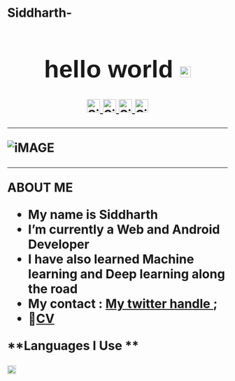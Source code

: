 # Siddharth-<style>
@import url('https://fonts.googleapis.com/css2?family=Orbitron&display=swap');
</style>

<center>

<h1 style="font-family:'Orbitron', sans-serif;">hello world <img src="https://media.giphy.com/media/hvRJCLFzcasrR4ia7z/giphy.gif" width="25px"></h1>

<a href="https://discord.gg/4QEKhWr">
  <img alt="Sid's Discord" width="30px" src="https://raw.githubusercontent.com/peterthehan/peterthehan/master/assets/discord.svg" />
</a>
<a href="https://twitter.com/Sid_1_">
  <img alt="Sid | Twitter" width="30px" src="https://raw.githubusercontent.com/peterthehan/peterthehan/master/assets/twitter.svg" />
</a>
<a href="linkedin.com/in/siddharth-shukla-63b29b1b5">
  <img alt="Siddharth's LinkedIN" width="30px" src="https://raw.githubusercontent.com/peterthehan/peterthehan/master/assets/linkedin.svg" />
</a>
<a href="https://www.reddit.com/user/CrucifiedCrusader/">
  <img alt="Sid's Reddit" width="30px" src="https://raw.githubusercontent.com/peterthehan/peterthehan/master/assets/reddit.svg" />
</a>
</center>

---

![iMAGE](https://data.whicdn.com/images/295908267/original.gif)

<!-- ![This is Wallpaper](https://cdnb.artstation.com/p/assets/images/images/014/281/887/original/brandon-ellis-cyber.gif?1543324220) -->

---

**ABOUT ME**

- My name is Siddharth
- I’m currently a Web and Android Developer
- I have also learned Machine learning and Deep learning along the road
- My contact : [My twitter handle ](https://twitter.com/Sid_1_);
- 📝[CV](https://drive.google.com/file/d/1qphGnoEWL4nyXjfNtHiXFgcYt3fkMEcO/view?usp=sharing)

**Languages I Use **

<code><img height="20==" src="https://github.com/imasid/Siddharth-/blob/main/svg%20icons/c%20only.svg"></code>


